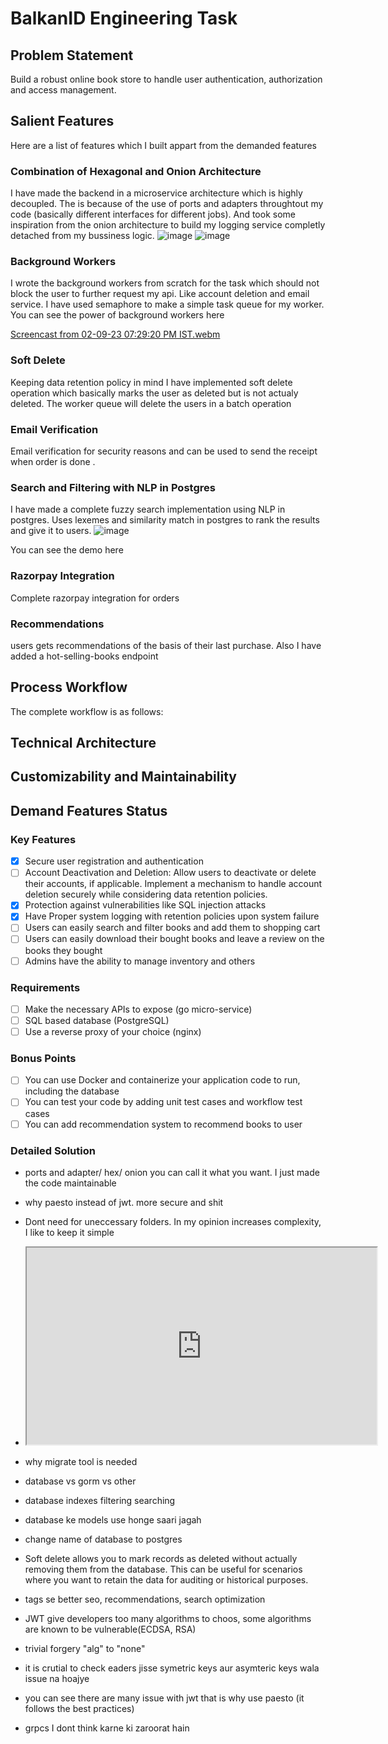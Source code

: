 # BalkanID Engineering Task

## Problem Statement
Build a robust online book store to handle user authentication, authorization and access management.

## Salient Features
Here are a list of features which I built appart from the demanded features

### Combination of Hexagonal and Onion Architecture
I have made the backend in a microservice architecture which is highly decoupled. The is because of the use of ports and adapters throughtout my code (basically different interfaces for different jobs). And took some inspiration from the onion architecture to build my logging service completly detached from my bussiness logic. 
![image](https://github.com/BalkanID-University/vit-2025-summer-engineering-internship-task-Mayhul-Jindal/assets/95216160/ad1a6ec6-d076-497b-9503-ea48ac3580d0)
![image](https://github.com/BalkanID-University/vit-2025-summer-engineering-internship-task-Mayhul-Jindal/assets/95216160/2f0ba9ee-fde5-4b54-9c30-e06dd26e59d9)


### Background Workers
I wrote the background workers from scratch for the task which should not block the user to further request my api. Like account deletion and email service. I have used semaphore to make a simple task queue for my worker. You can see the power of background workers here

[Screencast from 02-09-23 07:29:20 PM IST.webm](https://github.com/BalkanID-University/vit-2025-summer-engineering-internship-task-Mayhul-Jindal/assets/95216160/2f64e370-73e7-4ca1-af2b-faa479bb9ba9)


### Soft Delete
Keeping data retention policy in mind I have implemented soft delete operation which basically marks the user as deleted but is not actualy deleted. The worker queue will delete the users in a batch operation

### Email Verification
Email verification for security reasons and can be used to send the receipt when order is done .

### Search and Filtering with NLP in Postgres 
I have made a complete fuzzy search implementation using NLP in postgres. Uses lexemes and similarity match in postgres to rank the results and give it to users. 
![image](https://github.com/BalkanID-University/vit-2025-summer-engineering-internship-task-Mayhul-Jindal/assets/95216160/e139a29f-db1a-47b1-8909-94ebb250ba33)

You can see the demo here



### Razorpay Integration
Complete razorpay integration for orders

### Recommendations
users gets recommendations of the basis of their last purchase. Also I have added a hot-selling-books endpoint

## Process Workflow
The complete workflow is as follows:



## Technical Architecture

## Customizability and Maintainability




## Demand Features Status

### Key Features
- [X] Secure user registration and authentication
- [ ] Account Deactivation and Deletion: Allow users to deactivate or delete their accounts, if applicable. Implement a mechanism to handle account deletion securely while considering data retention policies.
- [X] Protection against vulnerabilities like SQL injection attacks
- [X] Have Proper system logging with retention policies upon system failure
- [ ] Users can easily search and filter books and add them to shopping cart
- [ ] Users can easily download their bought books and leave a review on the books they bought
- [ ] Admins have the ability to manage inventory and others 

### Requirements
- [ ] Make the necessary APIs to expose (go micro-service)
- [ ] SQL based database (PostgreSQL)
- [ ] Use a reverse proxy of your choice (nginx)

### Bonus Points
- [ ] You can use Docker and containerize your application code to run, including the database
- [ ] You can test your code by adding unit test cases and workflow test cases
- [ ] You can add recommendation system to recommend books to user

### Detailed Solution
- ports and adapter/ hex/ onion you can call it what you want. I just made the code maintainable
- why paesto instead of jwt. more secure and shit
- Dont need for uneccessary folders. In my opinion increases complexity, I like to keep it simple

- <iframe width="560" height="315" src='https://dbdiagram.io/embed/64e4cc4c02bd1c4a5e353140'> </iframe>

- why migrate tool is needed 
- database vs gorm vs other 

- database indexes filtering searching
- database ke models use honge saari jagah
- change name of database to postgres


- Soft delete allows you to mark records as deleted without actually removing them from the database. This can be useful for scenarios where you want to retain the data for auditing or historical purposes.

- tags se better seo, recommendations, search optimization 

- JWT give developers too many algorithms to choos, some algorithms are known to be vulnerable(ECDSA, RSA)
- trivial forgery "alg" to "none"
- it is crutial to check eaders jisse symetric keys aur asymteric keys wala issue na hoajye
- you can see there are many issue with jwt that is why use paesto (it follows the best practices)


- grpcs I dont think karne ki zaroorat hain
